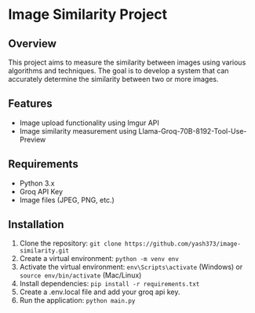 # Image Similarity Project

## Overview

This project aims to measure the similarity between images using various algorithms and techniques. The goal is to develop a system that can accurately determine the similarity between two or more images.

## Features

- Image upload functionality using Imgur API
- Image similarity measurement using Llama-Groq-70B-8192-Tool-Use-Preview

## Requirements

- Python 3.x
- Groq API Key
- Image files (JPEG, PNG, etc.)

## Installation

1. Clone the repository: `git clone https://github.com/yash373/image-similarity.git`
2. Create a virtual environment: `python -m venv env`
3. Activate the virtual environment: `env\Scripts\activate` (Windows) or `source env/bin/activate` (Mac/Linux)
4. Install dependencies: `pip install -r requirements.txt`
5. Create a .env.local file and add your groq api key.
6. Run the application: `python main.py`